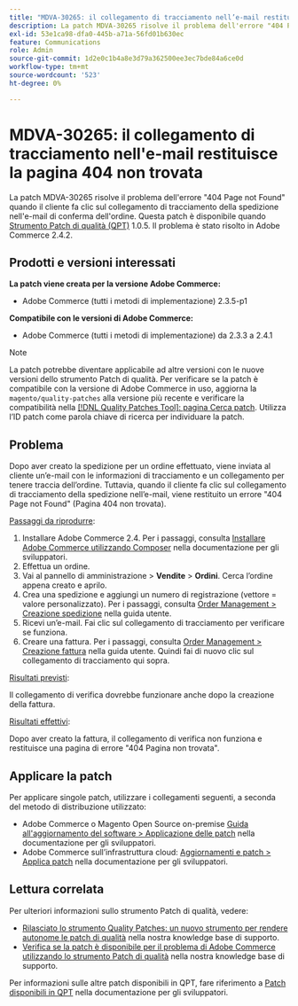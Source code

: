 ```yaml
---
title: "MDVA-30265: il collegamento di tracciamento nell’e-mail restituisce una pagina 404 non trovata"
description: La patch MDVA-30265 risolve il problema dell'errore "404 Page not Found" quando il cliente fa clic sul collegamento di tracciamento della spedizione nell'e-mail di conferma dell'ordine. Questa patch è disponibile quando è installato [Quality Patches Tool (QPT)](/help/announcements/adobe-commerce-announcements/magento-quality-patches-released-new-tool-to-self-serve-quality-patches.md) 1.0.5. Il problema è stato risolto in Adobe Commerce 2.4.2.
exl-id: 53e1ca98-dfa0-445b-a71a-56fd01b630ec
feature: Communications
role: Admin
source-git-commit: 1d2e0c1b4a8e3d79a362500ee3ec7bde84a6ce0d
workflow-type: tm+mt
source-wordcount: '523'
ht-degree: 0%

---
```


# MDVA-30265: il collegamento di tracciamento nell&#39;e-mail restituisce la pagina 404 non trovata

La patch MDVA-30265 risolve il problema dell&#39;errore &quot;404 Page not Found&quot; quando il cliente fa clic sul collegamento di tracciamento della spedizione nell&#39;e-mail di conferma dell&#39;ordine. Questa patch è disponibile quando [Strumento Patch di qualità (QPT)](/help/announcements/adobe-commerce-announcements/magento-quality-patches-released-new-tool-to-self-serve-quality-patches.md) 1.0.5. Il problema è stato risolto in Adobe Commerce 2.4.2.

## Prodotti e versioni interessati

**La patch viene creata per la versione Adobe Commerce:**

* Adobe Commerce (tutti i metodi di implementazione) 2.3.5-p1

**Compatibile con le versioni di Adobe Commerce:**

* Adobe Commerce (tutti i metodi di implementazione) da 2.3.3 a 2.4.1

>[!NOTE]
>
>La patch potrebbe diventare applicabile ad altre versioni con le nuove versioni dello strumento Patch di qualità. Per verificare se la patch è compatibile con la versione di Adobe Commerce in uso, aggiorna la `magento/quality-patches` alla versione più recente e verificare la compatibilità nella [[!DNL Quality Patches Tool]: pagina Cerca patch](https://devdocs.magento.com/quality-patches/tool.html#patch-grid). Utilizza l’ID patch come parola chiave di ricerca per individuare la patch.

## Problema

Dopo aver creato la spedizione per un ordine effettuato, viene inviata al cliente un’e-mail con le informazioni di tracciamento e un collegamento per tenere traccia dell’ordine. Tuttavia, quando il cliente fa clic sul collegamento di tracciamento della spedizione nell’e-mail, viene restituito un errore &quot;404 Page not Found&quot; (Pagina 404 non trovata).

<u>Passaggi da riprodurre</u>:

1. Installare Adobe Commerce 2.4. Per i passaggi, consulta [Installare Adobe Commerce utilizzando Composer](https://devdocs.magento.com/guides/v2.4/install-gde/composer.html) nella documentazione per gli sviluppatori.
1. Effettua un ordine.
1. Vai al pannello di amministrazione > **Vendite** > **Ordini**. Cerca l’ordine appena creato e aprilo.
1. Crea una spedizione e aggiungi un numero di registrazione (vettore = valore personalizzato). Per i passaggi, consulta [Order Management > Creazione spedizione](https://docs.magento.com/user-guide/sales/shipments-create.html) nella guida utente.
1. Ricevi un’e-mail. Fai clic sul collegamento di tracciamento per verificare se funziona.
1. Creare una fattura. Per i passaggi, consulta [Order Management > Creazione fattura](https://docs.magento.com/user-guide/sales/invoice-create.html) nella guida utente. Quindi fai di nuovo clic sul collegamento di tracciamento qui sopra.

<u>Risultati previsti</u>:

Il collegamento di verifica dovrebbe funzionare anche dopo la creazione della fattura.

<u>Risultati effettivi</u>:

Dopo aver creato la fattura, il collegamento di verifica non funziona e restituisce una pagina di errore &quot;404 Pagina non trovata&quot;.

## Applicare la patch

Per applicare singole patch, utilizzare i collegamenti seguenti, a seconda del metodo di distribuzione utilizzato:

* Adobe Commerce o Magento Open Source on-premise [Guida all&#39;aggiornamento del software > Applicazione delle patch](https://devdocs.magento.com/guides/v2.4/comp-mgr/patching/mqp.html) nella documentazione per gli sviluppatori.
* Adobe Commerce sull’infrastruttura cloud: [Aggiornamenti e patch > Applica patch](https://devdocs.magento.com/cloud/project/project-patch.html) nella documentazione per gli sviluppatori.

## Lettura correlata

Per ulteriori informazioni sullo strumento Patch di qualità, vedere:

* [Rilasciato lo strumento Quality Patches: un nuovo strumento per rendere autonome le patch di qualità](/help/announcements/adobe-commerce-announcements/magento-quality-patches-released-new-tool-to-self-serve-quality-patches.md) nella nostra knowledge base di supporto.
* [Verifica se la patch è disponibile per il problema di Adobe Commerce utilizzando lo strumento Patch di qualità](/help/support-tools/patches-available-in-qpt-tool/check-patch-for-magento-issue-with-magento-quality-patches.md) nella nostra knowledge base di supporto.

Per informazioni sulle altre patch disponibili in QPT, fare riferimento a [Patch disponibili in QPT](https://devdocs.magento.com/quality-patches/tool.html#patch-grid) nella documentazione per gli sviluppatori.
